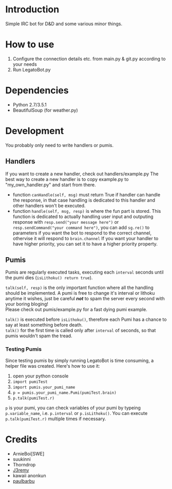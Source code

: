 # Introduction

Simple IRC bot for D&D and some various minor things.

# How to use

1. Configure the connection details etc. from main.py & git.py according to your needs
1. Run LegatoBot.py

# Dependencies

* Python 2.7/3.5.1
* BeautifulSoup (for weather.py)

# Development

You probably only need to write handlers or pumis.

## Handlers

If you want to create a new handler, check out handlers/example.py
The best way to create a new handler is to copy example.py to "my_own_handler.py" and start from there.
* function `canHandle(self, msg)` must return True if handler can handle the response, in that case handling is dedicated to this handler and other handlers won't be executed.
* function `handle(self, msg, resp)` is where the fun part is stored. This function is dedicated to actually handling user input and outputing response with `resp.send("your message here")` or `resp.sendCommand("your command here")`, you can add `sg.re()` to parameters if you want the bot to respond to the correct channel, othervise it will respond to `brain.channel`
If you want your handler to have higher priority, you can set it to have a higher priority property.

## Pumis

Pumis are regularly executed tasks, executing each `interval` seconds until the pumi dies (`isLithoku() return true`).  

`talk(self, resp)` is the only important function where all the handling should be implemented. A pumi is free to change it's interval or lithoku anytime it wishes, just be careful ***not*** to spam the server every second with your boring bloging!  
Please check out pumis/example.py for a fast dying pumi example. 

`talk()` is executed before `isLithoku()`, therefore each Pumi has a chance to say at least something before death.  
`talk()` for the first time is called only after `interval` of seconds, so that pumis wouldn't spam the tread.

### Testing Pumis

Since testing pumis by simply running LegatoBot is time consuming, a helper file was created. Here's how to use it:

1. open your python console
1. `import pumiTest`
1. `import pumis.your_pumi_name`
1. `p = pumis.your_pumi_name.Pumi(pumiTest.brain)`
1. `p.talk(pumiTest.r)`

`p` is your pumi, you can check variables of your pumi by typeing `p.variable_name`, i.e. `p.interval` or `p.isLithoku()`.
You can execute `p.talk(pumiTest.r)` multiple times if necessary.


# Credits

* ArnieBoi[SWE]
* suukinni
* Thorndrop
* [J3remy](http://wiki.shellium.org/index.php?title=Writing_an_IRC_bot_in_Python&action=edit)
* kawaii anonkun
* [paulbarbu](https://github.com/paulbarbu/IRC-Bot/)

